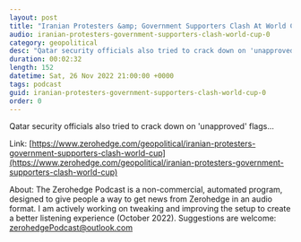 ```yaml
---
layout: post
title: "Iranian Protesters &amp; Government Supporters Clash At World Cup"
audio: iranian-protesters-government-supporters-clash-world-cup-0
category: geopolitical
desc: "Qatar security officials also tried to crack down on 'unapproved' flags..."
duration: 00:02:32
length: 152
datetime: Sat, 26 Nov 2022 21:00:00 +0000
tags: podcast
guid: iranian-protesters-government-supporters-clash-world-cup-0
order: 0
---
```

Qatar security officials also tried to crack down on 'unapproved' flags...

Link: [https://www.zerohedge.com/geopolitical/iranian-protesters-government-supporters-clash-world-cup](https://www.zerohedge.com/geopolitical/iranian-protesters-government-supporters-clash-world-cup)

About: The Zerohedge Podcast is a non-commercial, automated program, designed to give people a way to get news from Zerohedge in an audio format.  I am actively working on tweaking and improving the setup to create a better listening experience (October 2022).  Suggestions are welcome: [zerohedgePodcast@outlook.com](mailto:zerohedgePodcast@outlook.com)